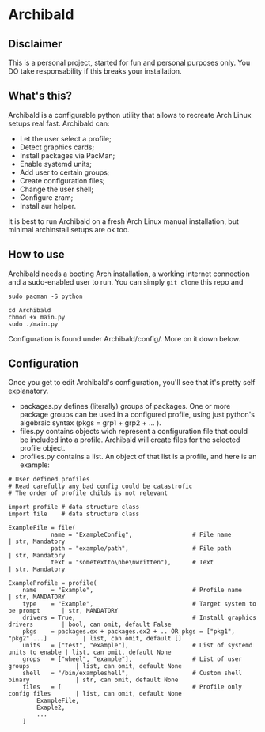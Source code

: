 # Archibald
## Disclaimer
This is a personal project, started for fun and personal purposes only. You DO take responsability if this breaks your installation. 

## What's this?
Archibald is a configurable python utility that allows to recreate Arch Linux setups real fast. Archibald can:
- Let the user select a profile;
- Detect graphics cards;
- Install packages via PacMan;
- Enable systemd units;
- Add user to certain groups;
- Create configuration files;
- Change the user shell;
- Configure zram;
- Install aur helper.

It is best to run Archibald on a fresh Arch Linux manual installation, but minimal archinstall setups are ok too.

## How to use
Archibald needs a booting Arch installation, a working internet connection and a sudo-enabled user to run.
You can simply ```git clone``` this repo and
```
sudo pacman -S python

cd Archibald
chmod +x main.py
sudo ./main.py
```
Configuration is found under Archibald/config/. More on it down below.

## Configuration
Once you get to edit Archibald's configuration, you'll see that it's pretty self explanatory.
- packages.py defines (literally) groups of packages. One or more package groups can be used in a configured profile, using just python's algebraic syntax (pkgs = grp1 + grp2 + ... ).
- files.py contains objects wich represent a configuration file that could be included into a profile. Archibald will create files for the selected profile object.
- profiles.py contains a list. An object of that list is a profile, and here is an example:
```
# User defined profiles
# Read carefully any bad config could be catastrofic
# The order of profile childs is not relevant

import profile # data structure class
import file    # data structure class

ExampleFile = file(                                                       
            name = "ExampleConfig",                 # File name                       | str, Mandatory
            path = "example/path",                  # File path                       | str, Mandatory
            text = "sometextto\nbe\nwritten"),      # Text                            | str, Mandatory

ExampleProfile = profile(
    name    = "Example",                            # Profile name                    | str, MANDATORY
    type    = "Example",                            # Target system to be prompt      | str, MANDATORY
    drivers = True,                                 # Install graphics drivers        | bool, can omit, default False
    pkgs    = packages.ex + packages.ex2 + .. OR pkgs = ["pkg1", "pkg2" ...]          | list, can omit, default []
    units   = ["test", "example"],                  # List of systemd units to enable | list, can omit, default None
    grops   = ["wheel", "example"],                 # List of user groups             | list, can omit, default None
    shell   = "/bin/exampleshell",                  # Custom shell binary             | str, can omit, default None
    files   = [                                     # Profile only config files       | list, can omit, default None
        ExampleFile,
        Exaple2,
        ...
    ]
```
